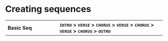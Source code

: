 # Creating sequences

<table>
<tr>
<th align="left", width="150">Basic Seq</th><th align="left">
  <kbd>INTRO</kbd> > 
  <kbd>VERSE</kbd> > 
  <kbd>CHORUS</kbd> > 
  <kbd>VERSE</kbd> > 
  <kbd>CHORUS</kbd> >
  <kbd>VERSE</kbd> > 
  <kbd>CHORUS</kbd> >
  <kbd>OUTRO</kbd>
</th></tr>
</table>
